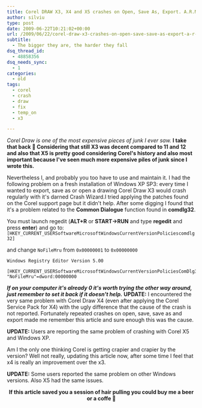 ```yaml
---
title: Corel DRAW X3, X4 and X5 crashes on Open, Save As, Export. A.R.M. error.
author: silviu
type: post
date: 2009-06-22T10:21:02+00:00
url: /2009/06/22/corel-draw-x3-crashes-on-open-save-save-as-export-a-r-m/
subtitle:
  - The bigger they are, the harder they fall
dsq_thread_id:
  - 48858356
dsq_needs_sync:
  - 1
categories:
  - old
tags:
  - corel
  - crash
  - draw
  - fix
  - temp_on
  - x3

---
```

_Corel Draw is one of the most expensive pieces of junk I ever saw._ **I take that back 🙂 Considering that still X3 was decent compared to 11 and 12 and also that X5 is pretty good considering Corel's history and also most important because I've seen much more expensive piles of junk since I wrote this.**

 Nevertheless I, and probably you too have to use and maintain it. I had the following problem on a fresh installation of Windows XP SP3: every time I wanted to export, save as or open a drawing Corel Draw X3 would crash regularly with it's darned Crash Wizard.I tried applying the patches found on the Corel support page but it didn't help. After some digging I found that it's a problem related to the **Common Dialogue** function found in **comdlg32**.

You must launch regedit (**ALT+R** or **START->RUN** and type **regedit** and press **enter**) and go to:
`[HKEY_CURRENT_USERSoftwareMicrosoftWindowsCurrentVersionPoliciescomdlg32]`

and change `NoFileMru` from `0x00000001` to `0x00000000`

```
Windows Registry Editor Version 5.00

[HKEY_CURRENT_USERSoftwareMicrosoftWindowsCurrentVersionPoliciesComDlg32]
"NoFileMru"=dword:00000000

```

**_If on your computer it's already 0 it's worth trying the other way around, just remember to set it back if it doesn't help._**
**UPDATE:** I encountered the very same problem with Corel Draw X4 (even after applying the Corel Service Pack for X4) with the ugly difference that the cause of the crash is not reported. Fortunately repeated crashes on open, save, save as and export made me remember this article and sure enough this was the cause.

**UPDATE:** Users are reporting the same problem of crashing with Corel X5 and Windows XP.

Am I the only one thinking Corel is getting crapier and crapier by the version? Well not really, updating this article now, after some time I feel that x4 is really an improvement over the x3.

**UPDATE:** Some users reported the same problem on other Windows versions. Also X5 had the same issues.

<p style="text-align: center">
  <strong>If this article saved you a session of hair pulling you could buy me a beer or a coffe 🙂</strong>
</p>

[<img decoding="async" src="https://www.paypal.com/en_US/i/btn/btn_donate_LG.gif" alt="" />][1]



 [1]: https://www.paypal.com/cgi-bin/webscr?cmd=_donations&business=NM3TEVVVV7D52&lc=RO&item_name=sgvulcan%2ecom&item_number=corel&currency_code=USD&bn=PP%2dDonationsBF%3abtn_donate_LG%2egif%3aNonHosted